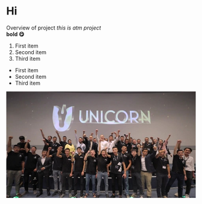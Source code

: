 # Hi
Overview of project
*this is atm project*
<br/>
**bold  😋**
1. First item
2. Second item
3. Third item
- First item
- Second item
- Third item

![Bugun mening kunim](src/main/resources/1.jpg)
